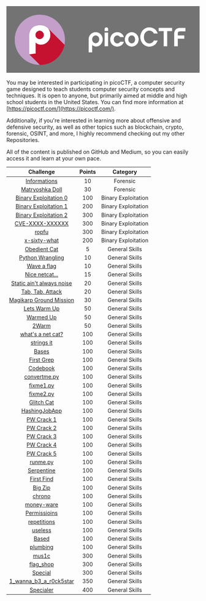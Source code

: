 <p align="center">
  <img src="./assets/picologo.jpg">
</p>

You may be interested in participating in picoCTF, a computer security game designed to teach students computer security concepts and techniques. It is open to anyone, but primarily aimed at middle and high school students in the United States. You can find more information at [https://picoctf.com/](https://picoctf.com/).

Additionally, if you're interested in learning more about offensive and defensive security, as well as other topics such as blockchain, crypto, forensic, OSINT, and more, I highly recommend checking out my other Repositories.

All of the content is published on GitHub and Medium, so you can easily access it and learn at your own pace.




| Challenge  | Points | Category | 
| :---:  | :---: | :---:  |
| [Informations](./picoCTF/Forensic/Information/README.md)  | 10  | Forensic |
| [Matryoshka Doll](./Forensic/Matryoshka%20doll/README.md) | 30  | Forensic |
| [Binary Exploitation 0](./Binary%20Exploitation/Binary%20Exploitation%200/README.md) | 100 | Binary Exploitation |
| [Binary Exploitation 1](./Binary%20Exploitation/Binary%20Exploitation%201/README.md) | 200 | Binary Exploitation |
| [Binary Exploitation 2](./Binary%20Exploitation/Binary%20Exploitation%202/README.md) | 300 | Binary Exploitation |
| [CVE-XXXX-XXXXXX](./Binary%20Exploitation/CVE-XXXX-XXXX/README.md) | 300 | Binary Exploitation |
| [ropfu](./Binary%20Exploitation/ropfu/README.md) | 300 | Binary Exploitation |
| [x-sixty-what](./Binary%20Exploitation/x-sixty-what/README.md) | 200 | Binary Exploitation |
| [Obedient Cat]() | 5 | General Skills | 
| [Python Wrangling]() | 10 | General Skills |
| [Wave a flag]() | 10 | General Skills |
| [Nice netcat...]() | 15 | General Skills |
| [Static ain't always noise]() | 20 | General Skills |
| [Tab, Tab, Attack]() | 20 | General Skills |
| [Magikarp Ground Mission]() | 30 | General Skills |
| [Lets Warm Up]() | 50 | General Skills |
| [Warmed Up]() | 50 | General Skills |
| [2Warm]() | 50 | General Skills |
| [what's a net cat?]() | 100 | General Skills |
| [strings it]() | 100 | General Skills | 
| [Bases]() | 100 | General Skills |
| [First Grep]() | 100 | General Skills |
| [Codebook]() | 100 | General Skills |
| [convertme.py]() | 100 | General Skills |
| [fixme1.py]() | 100 | General Skills |
| [fixme2.py]() | 100 | General Skills |
| [Glitch Cat]() | 100 | General Skills |
| [HashingJobApp]() | 100 | General Skills |
| [PW Crack 1]() | 100 | General Skills |
| [PW Crack 2]() | 100 | General Skills |
| [PW Crack 3]() | 100 | General Skills |
| [PW Crack 4]() | 100 | General Skills |
| [PW Crack 5]() | 100 | General Skills |
| [runme.py]() | 100 | General Skills |
| [Serpentine]() | 100 | General Skills |
| [First Find]() | 100 | General Skills |
| [Big Zip]() | 100 | General Skills |
| [chrono]() | 100 | General Skills |
| [money-ware]() | 100 | General Skills |
| [Permissioins]() | 100 | General Skills |
| [repetitions]() | 100 | General Skills |
| [useless]() | 100 | General Skills |
| [Based]() | 100 | General Skills |
| [plumbing]() | 100 | General Skills |
| [mus1c]() | 300 | General Skills |
| [flag_shop]() | 300| General Skills |
| [Special]() | 300 | General Skills |
| [1_wanna_b3_a_r0ck5star]() | 350 | General Skills |
| [Specialer]() | 400 | General Skills |
